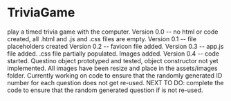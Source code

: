 # TriviaGame
play a timed trivia game with the computer.
Version 0.0 -- no html or code created, all .html and .js and .css files are empty.
Version 0.1 -- file placeholders created
Version 0.2 -- favicon file added.
Version 0.3 -- app.js file added. .css file partially populated. Images added.
Version 0.4 -- code started. Questino object prototyped and tested, object constructor not yet implemented. All images have been resize and place in the assets/images folder. Currently working on code to ensure that the randomly generated ID number for each question does not get re-used.
NEXT TO DO: complete the code to ensure that the random generated question if is not re-used.
